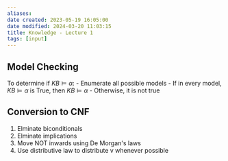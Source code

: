```yaml
---
aliases: 
date created: 2023-05-19 16:05:00
date modified: 2024-03-20 11:03:15
title: Knowledge - Lecture 1
tags: [input]
---
```


## Model Checking
To determine if $KB \models \alpha$:
	- Enumerate all possible models
	- If in every model, $KB \models \alpha$ is True, then $KB \models \alpha$
	- Otherwise, it is not true

## Conversion to CNF
1. Elminate biconditionals
2. Elminate implications
3. Move NOT inwards using De Morgan's laws
4. Use distributive law to distribute v whenever possible